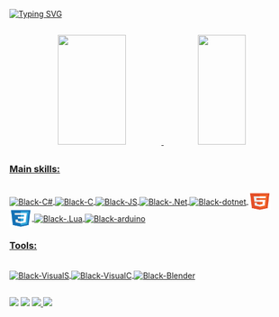 [![Typing SVG](https://readme-typing-svg.herokuapp.com/?color=00bfbf&size=35&center=true&vCenter=true&width=1000&lines=HELLO,+MY+NAME+is+Antônio+Carlos;I'm+18+years+old;I+from+Brazil;I+study+systems+development+at+Estâcio;Be+Welcome!+:%29)](https://git.io/typing-svg)

##


<div align="center">
  <a href="https://github.com/BlackCrisper">
  <img width="49%" height="195px" src="https://github-readme-stats.vercel.app/api?username=BlackCrisper&theme=dark&show_icons=true" /> 
  <img width="41%" height="195px" src="https://github-readme-stats.vercel.app/api/pin/?username=BlackCrisper&repo=github-readme-stats" />
</div>



  
  ##
  ### Main skills:
  <div style="display: inline_block"><br>
  <img align="center" alt="Black-C#" height="30" width="40" src="https://cdn.jsdelivr.net/gh/devicons/devicon/icons/csharp/csharp-original.svg">
  <img align="center" alt="Black-C" height="30" width="40" src="https://cdn.jsdelivr.net/gh/devicons/devicon/icons/c/c-original.svg">
  <img align="center" alt="Black-JS" height="30" width="40" src="https://cdn.jsdelivr.net/gh/devicons/devicon/icons/javascript/javascript-original.svg">
  <img align="center" alt="Black-.Net" height="30" width="40" src="https://cdn.jsdelivr.net/gh/devicons/devicon/icons/dotnetcore/dotnetcore-original.svg">
  <img align="center" alt="Black-dotnet" height="30" width="40" src="https://cdn.jsdelivr.net/gh/devicons/devicon/icons/dot-net/dot-net-original.svg">
  <img align="center" alt="Black-HTML" height="30" width="40" src="https://raw.githubusercontent.com/devicons/devicon/master/icons/html5/html5-original.svg">
  <img align="center" alt="Black-CSS" height="30" width="40" src="https://raw.githubusercontent.com/devicons/devicon/master/icons/css3/css3-original.svg">
  <img align="center" alt="Black-.Lua" height="30" width="40" src="https://cdn.jsdelivr.net/gh/devicons/devicon/icons/lua/lua-original-wordmark.svg">
  <img align="center" alt="Black-arduino" height="30" width="40" src="https://cdn.jsdelivr.net/gh/devicons/devicon/icons/arduino/arduino-original.svg">
  
</div>



### Tools:
  
<div style="display: inline_block"><br>
<img align="center" alt="Black-VisualS" height="30" width="40" src="https://cdn.jsdelivr.net/gh/devicons/devicon/icons/visualstudio/visualstudio-plain.svg">
<img align="center" alt="Black-VisualC" height="30" width="40" src="https://cdn.jsdelivr.net/gh/devicons/devicon/icons/vscode/vscode-original.svg">
<img align="center" alt="Black-Blender" height="30" width="40" src="https://cdn.jsdelivr.net/gh/devicons/devicon/icons/blender/blender-original.svg">

  ##
  
  <div>
    <a href="https://instagram.com/antonio_carlos074" target="_blank"><img src="https://img.shields.io/badge/-Instagram-%23E4405F?style=for-the-badge&logo=instagram&logoColor=white" target="_blank"></a>
    <a href ="https://discord.gg/J4RYvjUV" target="_blank"><img src="https://img.shields.io/badge/Discord-7289DA?style=for-the-badge&logo=discord&logoColor=white" target="_blank"></a> 
    <a href = "antoniocarlosreis121@gmail.com"><img src="https://img.shields.io/badge/-Gmail-%23333?style=for-the-badge&logo=gmail&logoColor=white" target="_blank"</a>
    <a href = "https://www.linkedin.com/in/antonio-neto-83852023b" target="_blank"><img src="https://img.shields.io/badge/-LinkedIn-%230077B5?style=for-the-badge&logo=linkedin&logoColor=white" target="_blank"></a> 
</div>




